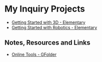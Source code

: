 # My Inquiry Projects

- [Getting Started with 3D - Elementary](elem-3d.md)
- [Getting Started with Robotics - Elementary](elem-robotics.md)

## Notes, Resources and Links
- [Online Tools - GFolder](https://drive.google.com/drive/u/0/folders/0BysMfTbvAUUVd1p1QjYya3lMOXM)
